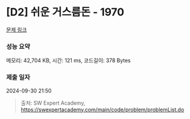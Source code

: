 # [D2] 쉬운 거스름돈 - 1970 

[문제 링크](https://swexpertacademy.com/main/code/problem/problemDetail.do?contestProbId=AV5PsIl6AXIDFAUq) 

### 성능 요약

메모리: 42,704 KB, 시간: 121 ms, 코드길이: 378 Bytes

### 제출 일자

2024-09-30 21:50



> 출처: SW Expert Academy, https://swexpertacademy.com/main/code/problem/problemList.do